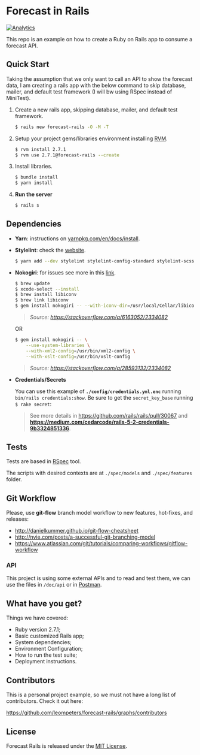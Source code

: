 # Forecast in Rails

[![Analytics](https://ga-beacon.appspot.com/UA-115755453-3/forecast-rails?flat)](https://github.com/leompeters/forecast-rails "Forecast in Rails")

This repo is an example on how to create a Ruby on Rails app to consume
a forecast API.

<!-- _This web app is live at [*Forecast Rails*](http://forecast-rails.herokuapp.com)._ -->  


## Quick Start

Taking the assumption that we only want to call an API to show the forecast
data, I am creating a rails app with the below command to skip database, mailer,
and default test framework (I will bw using RSpec instead of MiniTest).

1.  Create a new rails app, skipping database, mailer, and default test framework.

    ```sh
    $ rails new forecast-rails -O -M -T
    ```

2.  Setup your project gems/libraries environment installing [RVM][].

    ```sh
    $ rvm install 2.7.1
    $ rvm use 2.7.1@forecast-rails --create
    ```

3.  Install libraries.

    ```sh
    $ bundle install
    $ yarn install
    ```

4.  **Run the server**

    ```sh
    $ rails s
    ```


## Dependencies

+   **Yarn**: instructions on
    [yarnpkg.com/en/docs/install](https://yarnpkg.com/en/docs/install).

+   **Stylelint**: check the [website](https://stylelint.io).

    ```sh
    $ yarn add --dev stylelint stylelint-config-standard stylelint-scss
    ```

+   **Nokogiri**: for issues see more in this
    [link](http://www.nokogiri.org/tutorials/installing_nokogiri.html#using_nonstandard_libxml2___libxslt_installations).

    ```sh
    $ brew update
    $ xcode-select --install
    $ brew install libiconv
    $ brew link libiconv
    $ gem install nokogiri -- --with-iconv-dir=/usr/local/Cellar/libiconv/1.14
    ```

    > _Source: <https://stackoverflow.com/a/6163052/2334082>_

    OR

    ```sh
    $ gem install nokogiri -- \
        --use-system-libraries \
        --with-xml2-config=/usr/bin/xml2-config \
        --with-xslt-config=/usr/bin/xslt-config
    ```

    > _Source: <https://stackoverflow.com/a/28593132/2334082>_

+   **Credentials/Secrets**

    You can use this example of **`./config/credentials.yml.enc`** running
    `bin/rails credentials:show`.
    Be sure to get the `secret_key_base` running `$ rake secret`:
    
    > See more details in <https://github.com/rails/rails/pull/30067> and
    > **<https://medium.com/cedarcode/rails-5-2-credentials-9b3324851336>**.


## Tests

Tests are based in [RSpec][] tool.

The scripts with desired contexts are at `./spec/models` and `./spec/features` folder.


## Git Workflow

Please, use **git-flow** branch model workflow to new features, hot-fixes, and releases:

+   <http://danielkummer.github.io/git-flow-cheatsheet>
+   <http://nvie.com/posts/a-successful-git-branching-model>
+   <https://www.atlassian.com/git/tutorials/comparing-workflows/gitflow-workflow>


### API

This project is using some external APIs and to read and test them,
we can use the files in `/doc/api` or in
[Postman](https://web.postman.co/collections/123456-12345678-1234-ab34-12cd-abcdef123456?workspace=1234abcd-12cd-ab34-56ef-abcdef123456).


## What have you get?

Things we have covered:

+   Ruby version 2.7.1;
+   Basic customized Rails app;
+   System dependencies;
+   Environment Configuration;
+   How to run the test suite;
+   Deployment instructions.


## Contributors

This is a personal project example, so we must not have a long list of
contributors. Check it out here:

<https://github.com/leompeters/forecast-rails/graphs/contributors>


## License

Forecast Rails is released under the [MIT License](https://opensource.org/licenses/MIT).


[RVM]: http://rvm.io "rvm.io"
[RSpec]: https://rspec.info/ "RSpec"

